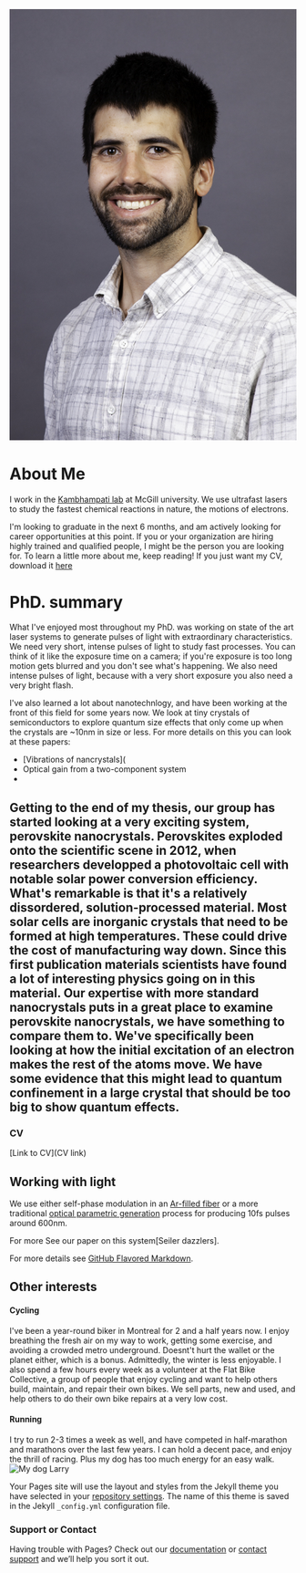 ![](Docs/WebsiteProfilePic.JPG)
# About Me
I work in the [Kambhampati lab](http://www.kambhampati-group.mcgill.ca/) at McGill university. We use ultrafast lasers to study the fastest chemical reactions in nature, the motions of electrons.

I'm looking to graduate in the next 6 months, and am actively looking for career opportunities at this point. If you or your organization are hiring highly trained and qualified people, I might be the person you are looking for. To learn a little more about me, keep reading! If you just want my CV, download it [here](CV.pdf)


# PhD. summary
What I've enjoyed most throughout my PhD. was working on state of the art laser systems to generate pulses of light with extraordinary characteristics. We need very short, intense pulses of light to study fast processes. You can think of it like the exposure time on a camera; if you're exposure is too long motion gets blurred and you don't see what's happening. We also need intense pulses of light, because with a very short exposure you also need a very bright flash.

I've also learned a lot about nanotechnlogy, and have been working at the front of this field for some years now. We look at tiny crystals of semiconductors to explore quantum size effects that only come up when the crystals are ~10nm in size or less. For more details on this you can look at these papers:
- [Vibrations of nancrystals](
- Optical gain from a two-component system
- 

Getting to the end of my thesis, our group has started looking at a very exciting system, perovskite nanocrystals. Perovskites exploded onto the scientific scene in 2012, when researchers developped a photovoltaic cell with notable solar power conversion efficiency. What's remarkable is that it's a relatively dissordered, solution-processed material. Most solar cells are inorganic crystals that need to be formed at high temperatures. These could drive the cost of manufacturing way down.
Since this first publication materials scientists have found a lot of interesting physics going on in this material. Our expertise with more standard nanocrystals puts in a great place to examine perovskite nanocrystals, we have something to compare them to. We've specifically been looking at how the initial excitation of an electron makes the rest of the atoms move.  We have some evidence that this might lead to quantum confinement in a large crystal that should be too big to show quantum effects.
- 


### CV
[Link to CV](CV link)

## Working with light
We use either self-phase modulation in an [Ar-filled fiber](https://www.osapublishing.org/ol/abstract.cfm?uri=ol-42-3-643) or a more traditional [optical parametric generation]() process for  producing 10fs pulses around 600nm. 

For more See our paper on this system[Seiler dazzlers].

For more details see [GitHub Flavored Markdown](https://guides.github.com/features/mastering-markdown/).

## Other interests
#### Cycling
I've been a year-round biker in Montreal for 2 and a half years now. I enjoy breathing the fresh air on my way to work, getting some exercise, and avoiding a crowded metro underground. Doesnt't hurt the wallet or the planet either, which is a bonus. Admittedly, the winter is less enjoyable.
I also spend a few hours every week as a volunteer at the Flat Bike Collective, a group of people that enjoy cycling and want to help others build, maintain, and repair their own bikes. We sell parts, new and used, and help others to do their own bike repairs at a very low cost.

#### Running
I try to run 2-3 times a week as well, and have competed in half-marathon and marathons over the last few years. I can hold a decent pace, and enjoy the thrill of racing. Plus my dog has too much energy for an easy walk. ![My dog Larry](Docs/LarryPic)

Your Pages site will use the layout and styles from the Jekyll theme you have selected in your [repository settings](https://github.com/ColinSonnichsen/Website/settings). The name of this theme is saved in the Jekyll `_config.yml` configuration file.

### Support or Contact

Having trouble with Pages? Check out our [documentation](https://help.github.com/categories/github-pages-basics/) or [contact support](https://github.com/contact) and we’ll help you sort it out.
